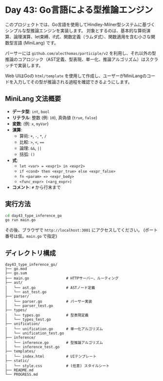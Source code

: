 # Day 43: Go言語による型推論エンジン

このプロジェクトでは、Go言語を使用してHindley-Milner型システムに基づくシンプルな型推論エンジンを実装します。
対象とするのは、基本的な算術演算、論理演算、let束縛、if式、関数定義（ラムダ式）、関数適用を含む小さな関数型言語 (MiniLang) です。

パーサーには `github.com/alecthomas/participle/v2` を利用し、それ以外の型推論のコアロジック（AST定義、型表現、単一化、推論アルゴリズム）はスクラッチで実装します。

Web UIはGoの `html/template` を使用して作成し、ユーザーがMiniLangのコードを入力してその型が推論される過程を確認できるようにします。

## MiniLang 文法概要

- **データ型**: `int`, `bool`
- **リテラル**: 整数 (例: `10`), 真偽値 (`true`, `false`)
- **変数**: (例: `x`, `myVar`)
- **演算**:
    - 算術: `+`, `-`, `*`, `/`
    - 比較: `>`, `<`, `==`
    - 論理: `&&`, `||`
    - 括弧: `()`
- **式**:
    - `let <var> = <expr1> in <expr2>`
    - `if <cond> then <expr_true> else <expr_false>`
    - `fn <param> => <expr_body>`
    - `<func_expr> (<arg_expr>)`
- **コメント**: `#` から行末まで

## 実行方法

```bash
cd day43_type_inference_go
go run main.go
```

その後、ブラウザで `http://localhost:3001` にアクセスしてください。 (ポート番号は仮。`main.go` で指定)

## ディレクトリ構成

```
day43_type_inference_go/
├── go.mod
├── go.sum
├── main.go                 # HTTPサーバー、ルーティング
├── ast/
│   └── ast.go              # ASTノード定義
│   └── ast_test.go
├── parser/
│   └── parser.go           # パーサー実装
│   └── parser_test.go
├── types/
│   └── types.go            # 型表現定義
│   └── types_test.go
├── unification/
│   └── unification.go      # 単一化アルゴリズム
│   └── unification_test.go
├── inference/
│   └── inference.go        # 型推論アルゴリズム
│   └── inference_test.go
├── templates/
│   └── index.html          # UIテンプレート
├── static/
│   └── style.css           # (任意) スタイルシート
├── README.md
└── PROGRESS.md
```
